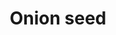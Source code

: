 ---
layout: item
title: Onion seed
item-id: 5319
datatable: true
id: 5319
name: "Onion seed"
members: true
lowalch: 1
highalch: 1
examine: "An onion seed - plant in an allotment."
monsters:
  - id: 6604
    name: "Mammoth"
    members: true
    combat_level: 80
    wiki_url: "https://oldschool.runescape.wiki/w/Mammoth"
    drops:
      - quantity: "3"
        rarity: 0.03125
    image: "https://oldschool.runescape.wiki/images/thumb/a/a5/Mammoth.png/230px-Mammoth.png?956ac"
---